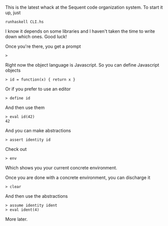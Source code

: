 This is the latest whack at the Sequent code organization system.  To start it
up, just

    runhaskell CLI.hs

I know it depends on some libraries and I haven't taken the time to write down
which ones.  Good luck!

Once you're there, you get a prompt

    > 

Right now the object language is Javascript.  So you can define Javascript
objects

    > id = function(x) { return x }

Or if you prefer to use an editor

    > define id

And then use them

    > eval id(42)
    42

And you can make abstractions

    > assert identity id

Check out

    > env

Which shows you your current concrete environment.

Once you are done with a concrete environment, you can discharge it

    > clear

And then use the abstractions

    > assume identity ident
    > eval ident(4)

More later.
